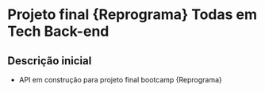 # Projeto final {Reprograma} Todas em Tech Back-end

## Descrição inicial 
- API em construção para projeto final bootcamp {Reprograma}